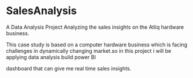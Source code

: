 # SalesAnalysis
A Data Analysis Project Analyzing the sales insights on the Atliq hardware business. 

This case study is based on a computer hardware business which is facing challenges in dynamically changing market.so in this project i will be applying  data analysis  build power BI

dashboard that can give me real time sales insights. 
